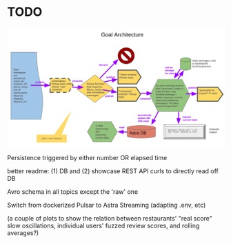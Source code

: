 # TODO

![Goal architecture](images/goal_arch.png)

Persistence triggered by either number OR elapsed time

better readme: (1) DB and (2) showcase REST API curls to directly read off DB

Avro schema in all topics except the 'raw' one

Switch from dockerized Pulsar to Astra Streaming (adapting .env, etc)

(a couple of plots to show the relation between restaurants' "real score" slow oscillations, individual users' fuzzed review scores, and rolling averages?)
